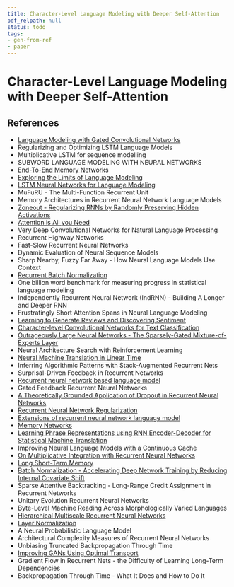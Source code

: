 ```yaml
---
title: Character-Level Language Modeling with Deeper Self-Attention
pdf_relpath: null
status: todo
tags:
- gen-from-ref
- paper
---
```


# Character-Level Language Modeling with Deeper Self-Attention

## References

- [Language Modeling with Gated Convolutional Networks](./language-modeling-with-gated-convolutional-networks.md)
- Regularizing and Optimizing LSTM Language Models
- Multiplicative LSTM for sequence modelling
- SUBWORD LANGUAGE MODELING WITH NEURAL NETWORKS
- [End-To-End Memory Networks](./end-to-end-memory-networks.md)
- [Exploring the Limits of Language Modeling](./exploring-the-limits-of-language-modeling.md)
- [LSTM Neural Networks for Language Modeling](./lstm-neural-networks-for-language-modeling.md)
- MuFuRU - The Multi-Function Recurrent Unit
- Memory Architectures in Recurrent Neural Network Language Models
- [Zoneout - Regularizing RNNs by Randomly Preserving Hidden Activations](./zoneout-regularizing-rnns-by-randomly-preserving-hidden-activations.md)
- [Attention is All you Need](./attention-is-all-you-need.md)
- Very Deep Convolutional Networks for Natural Language Processing
- Recurrent Highway Networks
- Fast-Slow Recurrent Neural Networks
- Dynamic Evaluation of Neural Sequence Models
- Sharp Nearby, Fuzzy Far Away - How Neural Language Models Use Context
- [Recurrent Batch Normalization](./recurrent-batch-normalization.md)
- One billion word benchmark for measuring progress in statistical language modeling
- Independently Recurrent Neural Network (IndRNN) - Building A Longer and Deeper RNN
- Frustratingly Short Attention Spans in Neural Language Modeling
- [Learning to Generate Reviews and Discovering Sentiment](./learning-to-generate-reviews-and-discovering-sentiment.md)
- [Character-level Convolutional Networks for Text Classification](./character-level-convolutional-networks-for-text-classification.md)
- [Outrageously Large Neural Networks - The Sparsely-Gated Mixture-of-Experts Layer](./outrageously-large-neural-networks-the-sparsely-gated-mixture-of-experts-layer.md)
- Neural Architecture Search with Reinforcement Learning
- [Neural Machine Translation in Linear Time](./neural-machine-translation-in-linear-time.md)
- Inferring Algorithmic Patterns with Stack-Augmented Recurrent Nets
- Surprisal-Driven Feedback in Recurrent Networks
- [Recurrent neural network based language model](./recurrent-neural-network-based-language-model.md)
- Gated Feedback Recurrent Neural Networks
- [A Theoretically Grounded Application of Dropout in Recurrent Neural Networks](./a-theoretically-grounded-application-of-dropout-in-recurrent-neural-networks.md)
- [Recurrent Neural Network Regularization](./recurrent-neural-network-regularization.md)
- [Extensions of recurrent neural network language model](./extensions-of-recurrent-neural-network-language-model.md)
- [Memory Networks](./memory-networks.md)
- [Learning Phrase Representations using RNN Encoder-Decoder for Statistical Machine Translation](./learning-phrase-representations-using-rnn-encoder-decoder-for-statistical-machine-translation.md)
- Improving Neural Language Models with a Continuous Cache
- [On Multiplicative Integration with Recurrent Neural Networks](./on-multiplicative-integration-with-recurrent-neural-networks.md)
- [Long Short-Term Memory](./long-short-term-memory.md)
- [Batch Normalization - Accelerating Deep Network Training by Reducing Internal Covariate Shift](./batch-normalization-accelerating-deep-network-training-by-reducing-internal-covariate-shift.md)
- Sparse Attentive Backtracking - Long-Range Credit Assignment in Recurrent Networks
- Unitary Evolution Recurrent Neural Networks
- Byte-Level Machine Reading Across Morphologically Varied Languages
- [Hierarchical Multiscale Recurrent Neural Networks](./hierarchical-multiscale-recurrent-neural-networks.md)
- [Layer Normalization](./layer-normalization.md)
- A Neural Probabilistic Language Model
- Architectural Complexity Measures of Recurrent Neural Networks
- Unbiasing Truncated Backpropagation Through Time
- [Improving GANs Using Optimal Transport](./improving-gans-using-optimal-transport.md)
- Gradient Flow in Recurrent Nets - the Difficulty of Learning Long-Term Dependencies
- Backpropagation Through Time - What It Does and How to Do It
